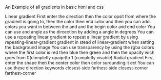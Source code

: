 An Example of all gradients in basic html and css

Linear gradient
First enter the direction then the color opsit from where the gradient is going to, then the color then end color and then you can add colors you want in between the and and the begin color and end color
You can use and angle as the dircection by adding a angle in degrees
You can use a repeating linear gradient to repeat a linear gradient by using repeating-linear-gradient gradient in stead of linear-gradient when setting the background image
You can use transparency by using the rgba colors where the first color is red then blue then green and then the opacity wich goes from 0(completly opaqe)to 1 (completly visable)
Radial gradient
First enter the shape then the center color then color surounding it ect
You can use these direction keywords
closest-side
farthest-side
closest-corner
farthest-corner
